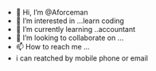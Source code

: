 - 👋 Hi, I’m @Aforceman
- 👀 I’m interested in ...learn coding 
- 🌱 I’m currently learning ..accountant 
- 💞️ I’m looking to collaborate on ...
- 📫 How to reach me ...
-    i can reatched by mobile phone or email


<!---
Aforceman/Aforceman is a ✨ special ✨ repository because its `README.md` (this file) appears on your GitHub profile.
You can click the Preview link to take a look at your changes.
--->
